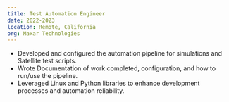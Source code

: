 ```yaml
---
title: Test Automation Engineer
date: 2022-2023
location: Remote, California
org: Maxar Technologies
---
```


- Developed and configured the automation pipeline for simulations and Satellite test scripts. 
- Wrote Documentation of work completed, configuration, and how to run/use the pipeline. 
- Leveraged Linux and Python libraries to enhance development processes and automation reliability. 

